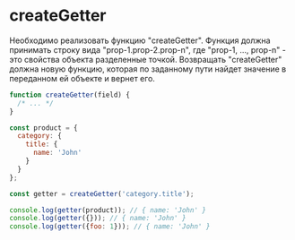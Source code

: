# createGetter

Необходимо реализовать функцию "createGetter". Функция должна принимать строку вида 
"prop-1.prop-2.prop-n", где "prop-1, ..., prop-n" - это свойства объекта разделенные точкой.
Возвращать "createGetter" должна новую функцию, которая по заданному пути 
найдет значение в переданном ей объекте и вернет его.

```javascript
function createGetter(field) {
  /* ... */
}

const product = {
  category: {
    title: {
      name: 'John'
    }
  }
};

const getter = createGetter('category.title');

console.log(getter(product)); // { name: 'John' }
console.log(getter({})); // { name: 'John' }
console.log(getter({foo: 1})); // { name: 'John' }
```
